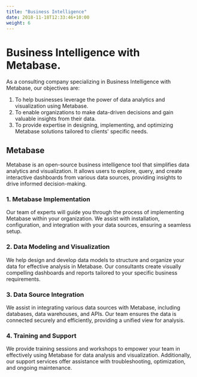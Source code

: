 ```yaml
---
title: "Business Intelligence"
date: 2018-11-18T12:33:46+10:00
weight: 6
---
```


# Business Intelligence with Metabase.

As a consulting company specializing in Business Intelligence with Metabase, our objectives are:

1. To help businesses leverage the power of data analytics and visualization using Metabase.
2. To enable organizations to make data-driven decisions and gain valuable insights from their data.
3. To provide expertise in designing, implementing, and optimizing Metabase solutions tailored to clients' specific needs.

## Metabase

Metabase is an open-source business intelligence tool that simplifies data analytics and visualization. It allows users to explore, query, and create interactive dashboards from various data sources, providing insights to drive informed decision-making.


### 1. Metabase Implementation

Our team of experts will guide you through the process of implementing Metabase within your organization. We assist with installation, configuration, and integration with your data sources, ensuring a seamless setup.

### 2. Data Modeling and Visualization

We help design and develop data models to structure and organize your data for effective analysis in Metabase. Our consultants create visually compelling dashboards and reports tailored to your specific business requirements.

### 3. Data Source Integration

We assist in integrating various data sources with Metabase, including databases, data warehouses, and APIs. Our team ensures the data is connected securely and efficiently, providing a unified view for analysis.

### 4. Training and Support

We provide training sessions and workshops to empower your team in effectively using Metabase for data analysis and visualization. Additionally, our support services offer assistance with troubleshooting, optimization, and ongoing maintenance.

